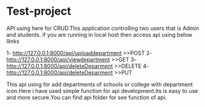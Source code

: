 # Test-project
API using here for CRUD.This application controlling two users that is Admin and students.
if you are running in local host then access api using below llinks

1- http://127.0.0.1:8000/api/uploaddepartment  >>POST
2- http://127.0.0.1:8000/api/viewdepartment    >>GET
3- http://127.0.0.1:8000/api/deleteDeparment    >>DELETE
4- http://127.0.0.1:8000/api/deleteDeparment    >>PUT
  
  This api using for add departments of schools or college with department icon.Here i have used simple function for api development.Its is easy to use and more secure.You can find api folder for see function of api.

